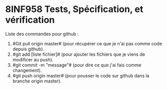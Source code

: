 # 8INF958 Tests, Spécification, et vérification

Liste des commandes pour github : 
1. #Git pull origin master# (pour récupérer ce que je n'ai pas comme code depuis github). 
2. #git add [liste fichier]# (pour ajouter les fichiers que je viens de modificer au push). 
3. #git commit -m "message"# (pour dire ce que j'ai fais comme changement). 
4. #git push origin master# (pour pousser le code sur github dans la branche origin master). 
